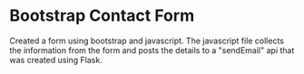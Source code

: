 # Bootstrap Contact Form

Created a form using bootstrap and javascript. The javascript file collects the information from the form and posts 
the details to a "sendEmail" api that was created using Flask.